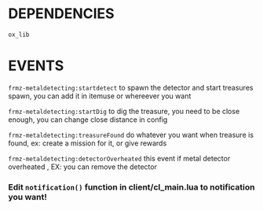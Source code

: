 # DEPENDENCIES
```ox_lib```
# EVENTS

```frmz-metaldetecting:startdetect``` to spawn the detector and start treasures spawn, you can add it in itemuse or whereever you want

```frmz-metaldetecting:startDig``` to dig the treasure, you need to be close enough, you can change close distance in config

```frmz-metaldetecting:treasureFound``` do whatever you want when treasure is found, ex: create a mission for it, or give rewards

```frmz-metaldetecting:detectorOverheated``` this event if metal detector overheated , EX: you can remove the detector

### Edit ```notification()``` function in client/cl_main.lua to notification you want!


